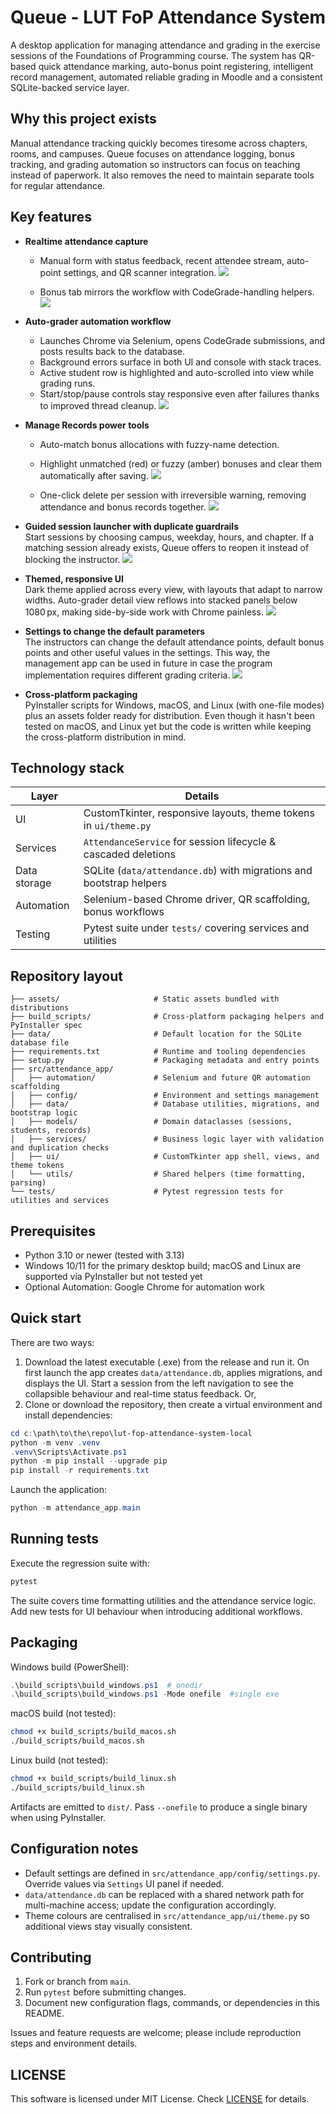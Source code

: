 # Queue - LUT FoP Attendance System

A desktop application for managing attendance and grading in the exercise sessions of the Foundations of Programming course. The system has QR-based quick attendance marking, auto-bonus point registering, intelligent record management, automated reliable grading in Moodle and a consistent SQLite-backed service layer.

## Why this project exists

Manual attendance tracking quickly becomes tiresome across chapters, rooms, and campuses. Queue focuses on attendance logging, bonus tracking, and grading automation so instructors can focus on teaching instead of paperwork. It also removes the need to maintain separate tools for regular attendance.

## Key features

- **Realtime attendance capture**  
  - Manual form with status feedback, recent attendee stream, auto-point settings, and QR scanner integration. 
  ![](media/2.png)
  
  - Bonus tab mirrors the workflow with CodeGrade-handling helpers.
  ![](media/3.png)

- **Auto-grader automation workflow**  
  - Launches Chrome via Selenium, opens CodeGrade submissions, and posts results back to the database.
  - Background errors surface in both UI and console with stack traces.
  - Active student row is highlighted and auto-scrolled into view while grading runs.
  - Start/stop/pause controls stay responsive even after failures thanks to improved thread cleanup.
![](media/6.png)


- **Manage Records power tools**  
  - Auto-match bonus allocations with fuzzy-name detection.
  - Highlight unmatched (red) or fuzzy (amber) bonuses and clear them automatically after saving.
![](media/5.png)

  - One-click delete per session with irreversible warning, removing attendance and bonus records together.
![](media/4.png)

- **Guided session launcher with duplicate guardrails**  
  Start sessions by choosing campus, weekday, hours, and chapter. If a matching session already exists, Queue offers to reopen it instead of blocking the instructor.
![](media/1.png)

- **Themed, responsive UI**  
  Dark theme applied across every view, with layouts that adapt to narrow widths. Auto-grader detail view reflows into stacked panels below 1080 px, making side-by-side work with Chrome painless.
![](media/8.png)

- **Settings to change the default parameters**  
  The instructors can change the default attendance points, default bonus points and other useful values in the settings. This way, the management app can be used in future in case the program implementation requires different grading criteria.
![](media/7.png)

- **Cross-platform packaging**  
  PyInstaller scripts for Windows, macOS, and Linux (with one-file modes) plus an assets folder ready for distribution. Even though it hasn't been tested on macOS, and Linux yet but the code is written while keeping the cross-platform distribution in mind.

## Technology stack

| Layer            | Details                                                                 |
|------------------|-------------------------------------------------------------------------|
| UI               | CustomTkinter, responsive layouts, theme tokens in `ui/theme.py`        |
| Services         | `AttendanceService` for session lifecycle & cascaded deletions          |
| Data storage     | SQLite (`data/attendance.db`) with migrations and bootstrap helpers     |
| Automation       | Selenium-based Chrome driver, QR scaffolding, bonus workflows           |
| Testing          | Pytest suite under `tests/` covering services and utilities             |

## Repository layout

```
├── assets/                     # Static assets bundled with distributions
├── build_scripts/              # Cross-platform packaging helpers and PyInstaller spec
├── data/                       # Default location for the SQLite database file
├── requirements.txt            # Runtime and tooling dependencies
├── setup.py                    # Packaging metadata and entry points
├── src/attendance_app/
│   ├── automation/             # Selenium and future QR automation scaffolding
│   ├── config/                 # Environment and settings management
│   ├── data/                   # Database utilities, migrations, and bootstrap logic
│   ├── models/                 # Domain dataclasses (sessions, students, records)
│   ├── services/               # Business logic layer with validation and duplication checks
│   ├── ui/                     # CustomTkinter app shell, views, and theme tokens
│   └── utils/                  # Shared helpers (time formatting, parsing)
└── tests/                      # Pytest regression tests for utilities and services
```

## Prerequisites

- Python 3.10 or newer (tested with 3.13)
- Windows 10/11 for the primary desktop build; macOS and Linux are supported via PyInstaller but not tested yet
- Optional Automation: Google Chrome for automation work

## Quick start

There are two ways:
1. Download the latest executable (.exe) from the release and run it. On first launch the app creates `data/attendance.db`, applies migrations, and displays the UI. Start a session from the left navigation to see the collapsible behaviour and real-time status feedback.
Or,
2. Clone or download the repository, then create a virtual environment and install dependencies:

```powershell
cd c:\path\to\the\repo\lut-fop-attendance-system-local
python -m venv .venv
.venv\Scripts\Activate.ps1
python -m pip install --upgrade pip
pip install -r requirements.txt
```

Launch the application:

```powershell
python -m attendance_app.main
```

## Running tests

Execute the regression suite with:

```powershell
pytest
```

The suite covers time formatting utilities and the attendance service logic. Add new tests for UI behaviour when introducing additional workflows.

## Packaging

Windows build (PowerShell):

```powershell
.\build_scripts\build_windows.ps1  # onedir
.\build_scripts\build_windows.ps1 -Mode onefile  #single exe
```

macOS build (not tested):

```bash
chmod +x build_scripts/build_macos.sh
./build_scripts/build_macos.sh
```

Linux build (not tested):

```bash
chmod +x build_scripts/build_linux.sh
./build_scripts/build_linux.sh
```

Artifacts are emitted to `dist/`. Pass `--onefile` to produce a single binary when using PyInstaller.

## Configuration notes

- Default settings are defined in `src/attendance_app/config/settings.py`. Override values via `Settings` UI panel if needed.
- `data/attendance.db` can be replaced with a shared network path for multi-machine access; update the configuration accordingly.
- Theme colours are centralised in `src/attendance_app/ui/theme.py` so additional views stay visually consistent.

## Contributing

1. Fork or branch from `main`.
2. Run `pytest` before submitting changes.
3. Document new configuration flags, commands, or dependencies in this README.

Issues and feature requests are welcome; please include reproduction steps and environment details.

## LICENSE
This software is licensed under MIT License. Check [LICENSE](./LICENSE) for details.